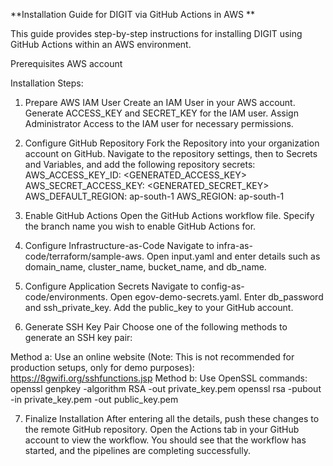 **Installation Guide for DIGIT via GitHub Actions in AWS
**

This guide provides step-by-step instructions for installing DIGIT using GitHub Actions within an AWS environment.

Prerequisites
AWS account

Installation Steps:

1. Prepare AWS IAM User
Create an IAM User in your AWS account.
Generate ACCESS_KEY and SECRET_KEY for the IAM user.
Assign Administrator Access to the IAM user for necessary permissions.

2. Configure GitHub Repository
Fork the Repository into your organization account on GitHub.
Navigate to the repository settings, then to Secrets and Variables, and add the following repository secrets:
AWS_ACCESS_KEY_ID: <GENERATED_ACCESS_KEY>
AWS_SECRET_ACCESS_KEY: <GENERATED_SECRET_KEY>
AWS_DEFAULT_REGION: ap-south-1
AWS_REGION: ap-south-1

3. Enable GitHub Actions
Open the GitHub Actions workflow file.
Specify the branch name you wish to enable GitHub Actions for.

4. Configure Infrastructure-as-Code
Navigate to infra-as-code/terraform/sample-aws.
Open input.yaml and enter details such as domain_name, cluster_name, bucket_name, and db_name.

5. Configure Application Secrets
Navigate to config-as-code/environments.
Open egov-demo-secrets.yaml.
Enter db_password and ssh_private_key.
Add the public_key to your GitHub account.

6. Generate SSH Key Pair
Choose one of the following methods to generate an SSH key pair:

Method a: Use an online website (Note: This is not recommended for production setups, only for demo purposes): https://8gwifi.org/sshfunctions.jsp
Method b: Use OpenSSL commands:
openssl genpkey -algorithm RSA -out private_key.pem
openssl rsa -pubout -in private_key.pem -out public_key.pem

7. Finalize Installation
After entering all the details, push these changes to the remote GitHub repository.
Open the Actions tab in your GitHub account to view the workflow. You should see that the workflow has started, and the pipelines are completing successfully.

